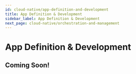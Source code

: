 ```yaml
---
id: cloud-native/app-definition-and-development
title: App Definition & Development
sidebar_label: App Definition & Development
next_page: cloud-native/orchestration-and-management
---
```


# App Definition & Development

## Coming Soon!